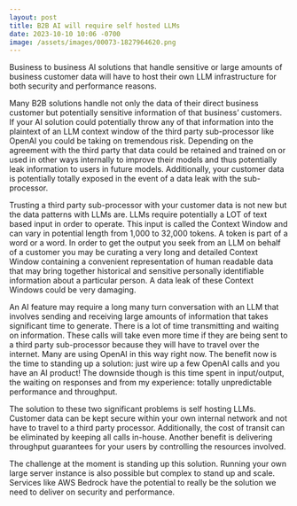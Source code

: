 ```yaml
---
layout: post
title: B2B AI will require self hosted LLMs
date: 2023-10-10 10:06 -0700
image: /assets/images/00073-1827964620.png
---
```


Business to business AI solutions that handle sensitive or large amounts of business customer data will have to host their own LLM infrastructure for both security and performance reasons.

Many B2B solutions handle not only the data of their direct business customer but potentially sensitive information of that business’ customers.  If your AI solution could potentially throw any of that information into the plaintext of an LLM context window of the third party sub-processor like OpenAI you could be taking on tremendous risk.  Depending on the agreement with the third party that data could be retained and trained on or used in other ways internally to improve their models and thus potentially leak information to users in future models.  Additionally, your customer data is potentially totally exposed in the event of a data leak with the sub-processor.

Trusting a third party sub-processor with your customer data is not new but the data patterns with LLMs are.  LLMs require potentially a LOT of text based input in order to operate.  This input is called the Context Window and can vary in potential length from 1,000 to 32,000 tokens.  A token is part of a word or a word.  In order to get the output you seek from an LLM on behalf of a customer you may be curating a very long and detailed Context Window containing a convenient representation of human readable data that may bring together historical and sensitive personally identifiable information about a particular person.  A data leak of these Context Windows could be very damaging.

An AI feature may require a long many turn conversation with an LLM that involves sending and receiving large amounts of information that takes significant time to generate.  There is a lot of time transmitting and waiting on information.  These calls will take even more time if they are being sent to a third party sub-processor because they will have to travel over the internet.  Many are using OpenAI in this way right now.  The benefit now is the time to standing up a solution: just wire up a few OpenAI calls and you have an AI product!  The downside though is this time spent in input/output, the waiting on responses and from my experience: totally unpredictable performance and throughput.

The solution to these two significant problems is self hosting LLMs.  Customer data can be kept secure within your own internal network and not have to travel to a third party processor.  Additionally, the cost of transit can be eliminated by keeping all calls in-house.  Another benefit is delivering throughput guarantees for your users by controlling the resources involved.

The challenge at the moment is standing up this solution.  Running your own large server instance is also possible but complex to stand up and scale.  Services like AWS Bedrock have the potential to really be the solution we need to deliver on security and performance.